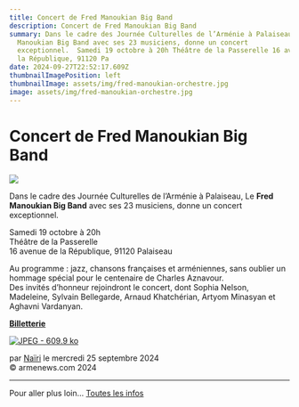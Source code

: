 ```yaml
---
title: Concert de Fred Manoukian Big Band
description: Concert de Fred Manoukian Big Band
summary: Dans le cadre des Journée Culturelles de l’Arménie à Palaiseau, Le Fred
  Manoukian Big Band avec ses 23 musiciens, donne un concert
  exceptionnel.  Samedi 19 octobre à 20h Théâtre de la Passerelle 16 avenue de
  la République, 91120 Pa
date: 2024-09-27T22:52:17.609Z
thumbnailImagePosition: left
thumbnailImage: assets/img/fred-manoukian-orchestre.jpg
image: assets/img/fred-manoukian-orchestre.jpg
---
```

<!--StartFragment-->

# Concert de Fred Manoukian Big Band



![](https://www.armenews.com/IMG/arton119595.jpg)

Dans le cadre des Journée Culturelles de l’Arménie à Palaiseau, Le **Fred Manoukian Big Band** avec ses 23 musiciens, donne un concert exceptionnel.

Samedi 19 octobre à 20h\
Théâtre de la Passerelle\
16 avenue de la République, 91120 Palaiseau

Au programme : jazz, chansons françaises et arméniennes, sans oublier un hommage spécial pour le centenaire de Charles Aznavour.\
Des invités d’honneur rejoindront le concert, dont Sophia Nelson, Madeleine, Sylvain Bellegarde, Arnaud Khatchérian, Artyom Minasyan et Aghavni Vardanyan.

**[Billetterie](https://www.helloasso.com/associations/union-franco-armenienne/evenements/concert-spectacle-exceptionnel-caritatif-fred-manoukian-big-band-24-musiciens)**

[![JPEG - 609.9 ko](https://www.armenews.com/local/cache-vignettes/L670xH671/img-20240923-wa0005_1_-447be.jpg?1727245900)](https://www.armenews.com/IMG/jpg/d/b/7/img-20240923-wa0005_1_.jpg "jpg/d/b/7/img-20240923-wa0005_1\_.jpg")

par [Naïri](https://www.armenews.com/spip.php?page=auteur&id_auteur=475) le mercredi 25 septembre 2024\
© armenews.com 2024



- - -

Pour aller plus loin... [Toutes les infos](http://www.unionfrarm.com/)

<!--EndFragment-->